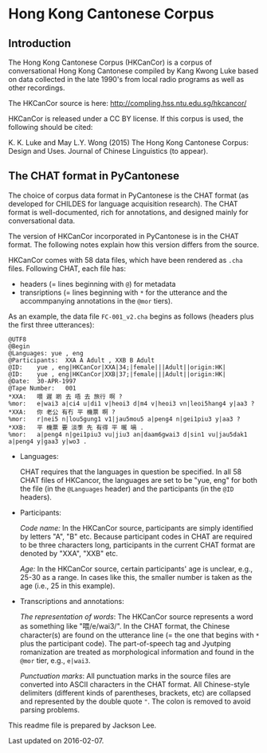 Hong Kong Cantonese Corpus
==========================

Introduction
------------

The Hong Kong Cantonese Corpus (HKCanCor) is a corpus of conversational
Hong Kong Cantonese compiled by Kang Kwong Luke based on data collected
in the late 1990's from local radio programs as well as other recordings.

The HKCanCor source is here:
http://compling.hss.ntu.edu.sg/hkcancor/

HKCanCor is released under a CC BY license.
If this corpus is used, the following should be cited:

K. K. Luke and May L.Y. Wong (2015) The Hong Kong Cantonese Corpus: Design and Uses. Journal of Chinese Linguistics (to appear).

The CHAT format in PyCantonese
------------------------------

The choice of corpus data format in PyCantonese is the CHAT format
(as developed for CHILDES for language acquisition research). The CHAT format
is well-documented, rich for annotations, and designed mainly for
conversational data.

The version of HKCanCor incorporated in PyCantonese is in the CHAT format.
The following notes explain how this version differs from the source.

HKCanCor comes with 58 data files, which have been rendered as `.cha` files.
Following CHAT, each file has:

* headers (= lines beginning with `@`) for metadata
* transriptions (= lines beginning with `*` for the
utterance and the accommpanying annotations in the `@mor` tiers).

As an example, the data file `FC-001_v2.cha` begins as follows
(headers plus the first three utterances):

```
@UTF8
@Begin
@Languages:	yue , eng
@Participants:	XXA A Adult , XXB B Adult
@ID:	yue , eng|HKCanCor|XXA|34;|female|||Adult||origin:HK|
@ID:	yue , eng|HKCanCor|XXB|37;|female|||Adult||origin:HK|
@Date:	30-APR-1997
@Tape Number:	001
*XXA:	喂 遲 啲 去 唔 去 旅行 啊 ?
%mor:	e|wai3 a|ci4 u|di1 v|heoi3 d|m4 v|heoi3 vn|leoi5hang4 y|aa3	?
*XXA:	你 老公 有冇 平 機票 啊 ?
%mor:	r|nei5 n|lou5gung1 v1|jau5mou5 a|peng4 n|gei1piu3 y|aa3 ?
*XXB:	平 機票 要 淡季 先 有得 平 𡃉 喎 .
%mor:	a|peng4 n|gei1piu3 vu|jiu3 an|daam6gwai3 d|sin1 vu|jau5dak1	a|peng4 y|gaa3 y|wo3 .
```

* Languages:

  CHAT requires that the languages in question be specified. In all 58 CHAT
  files of HKCancor, the languages are set to be "yue, eng" for both the file
  (in the `@Languages` header) and the participants (in the `@ID` headers).

* Participants:

  *Code name:*
  In the HKCanCor source, participants are simply identified by letters "A",
  "B" etc.
  Because participant codes in CHAT are required to be three characters long,
  participants in the current CHAT format are denoted by "XXA", "XXB" etc.

  *Age:*
  In the HKCanCor source, certain participants' age is unclear, e.g., 25-30
  as a range. In cases like this, the smaller number is taken as the age
  (i.e., 25 in this example).

* Transcriptions and annotations:

  *The representation of words*:
  The HKCanCor source represents a word as something like "喂/e/wai3/". In the
  CHAT format, the Chinese character(s) are found on the utterance line (= the
  one that begins with `*` plus the participant code). The part-of-speech tag
  and Jyutping romanization are treated as morphological information and found
  in the `@mor` tier, e.g., `e|wai3`.

  *Punctuation marks*:
  All punctuation marks in the source files are converted into ASCII characters
  in the CHAT format. All Chinese-style delimiters
  (different kinds of parentheses, brackets, etc) are collapsed and
  represented by the double quote `"`.
  The colon is removed to avoid parsing problems.

This readme file is prepared by Jackson Lee.

Last updated on 2016-02-07.
